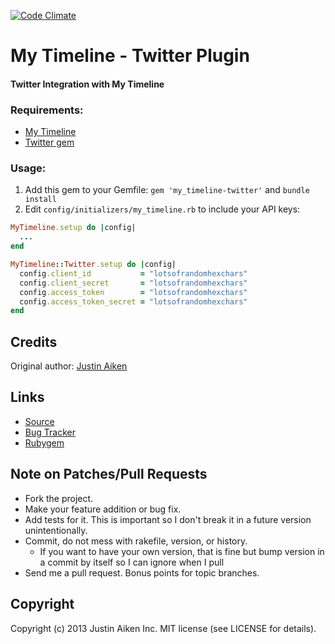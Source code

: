 [![Code Climate](https://codeclimate.com/github/JustinAiken/my_timeline-twitter.png)](https://codeclimate.com/github/JustinAiken/my_timeline-twitter)

# My Timeline - Twitter Plugin
#### Twitter Integration with My Timeline

### Requirements:
- [My Timeline](https://github.com/JustinAiken/my_timeline)
- [Twitter gem](https://github.com/sferik/twitter)

### Usage:

1. Add this gem to your Gemfile:
`gem 'my_timeline-twitter'` and `bundle install`
2. Edit `config/initializers/my_timeline.rb` to include your API keys:

```ruby
MyTimeline.setup do |config|
  ...
end

MyTimeline::Twitter.setup do |config|
  config.client_id           = "lotsofrandomhexchars"
  config.client_secret       = "lotsofrandomhexchars"
  config.access_token        = "lotsofrandomhexchars"
  config.access_token_secret = "lotsofrandomhexchars"
end
```

## Credits

Original author: [Justin Aiken](https://github.com/JustinAiken)

## Links

* [Source](https://github.com/JustinAiken/my_timeline-twitter)
* [Bug Tracker](https://github.com/JustinAiken/my_timeline-twitter/issues)
* [Rubygem](https://rubygems.org/gems/my_timeline-twitter)

## Note on Patches/Pull Requests

* Fork the project.
* Make your feature addition or bug fix.
* Add tests for it. This is important so I don't break it in a future version unintentionally.
* Commit, do not mess with rakefile, version, or history.
  * If you want to have your own version, that is fine but bump version in a commit by itself so I can ignore when I pull
* Send me a pull request. Bonus points for topic branches.

## Copyright

Copyright (c) 2013 Justin Aiken Inc. MIT license (see LICENSE for details).
